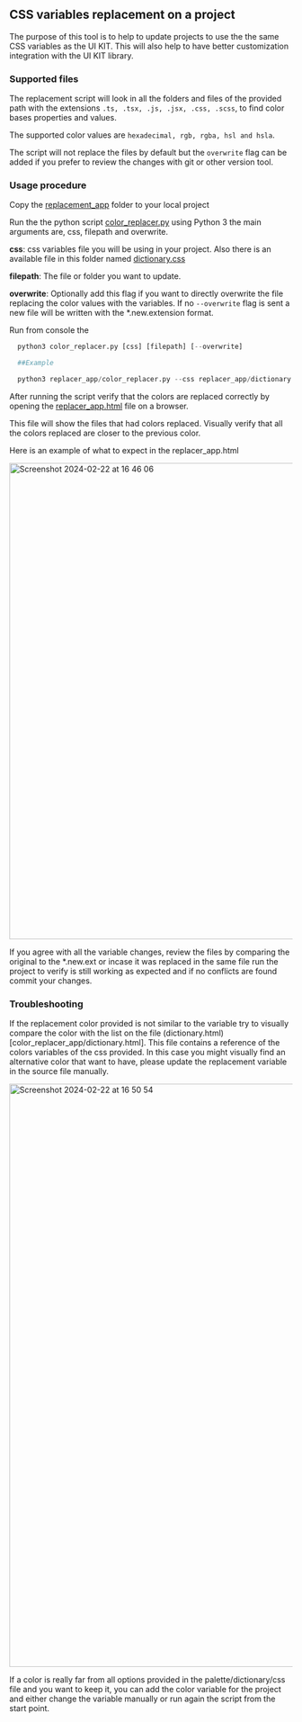 ## CSS variables replacement on a project

The purpose of this tool is to help to update projects to use the the same CSS variables as the UI KIT. This will also help to have better customization integration with the UI KIT library.

### Supported files

  The replacement script will look in all the folders and files of the provided path with the extensions `.ts, .tsx, .js, .jsx, .css, .scss`, to find color bases properties and values.

  The supported color values are `hexadecimal, rgb, rgba, hsl and hsla`.

  The script will not replace the files by default but the `overwrite` flag can be added if you prefer to review the changes with git or other version tool.

### Usage procedure

Copy the [replacement_app](color_replacer_app) folder to your local project

Run the the python script [color_replacer.py](color_replacer_app/color_replacer.py) using Python 3 the main arguments are, css, filepath and overwrite.

**css**: css variables file you will be using in your project. Also there is an available file in this folder named [dictionary.css](color_replacer_app/dictionary.css)

**filepath**: The file or folder you want to update.

**overwrite**: Optionally add this flag if you want to directly overwrite the file replacing the color values with the variables. If no `--overwrite` flag is sent a new file will be written with the *.new.extension format.

Run from console the
```python
  python3 color_replacer.py [css] [filepath] [--overwrite]

  ##Example

  python3 replacer_app/color_replacer.py --css replacer_app/dictionary.css --path src/
```

After running the script verify that the colors are replaced correctly by opening the [replacer_app.html](color_replacer_app/replacer_app.html) file on a browser.

This file will show the files that had colors replaced.
Visually verify that all the colors replaced are closer to the previous color.


Here is an example of what to expect in the replacer_app.html

<img width="847" alt="Screenshot 2024-02-22 at 16 46 06" src="https://github.com/future-standard/scorer-ui-kit/assets/10409078/e6a63d03-f2d8-46b5-aa6a-60f5e312bb6d">


If you agree with all the variable changes, review the files by comparing the original to the *.new.ext or incase it was replaced in the same file run the project to verify is still working as expected and if no conflicts are found commit your changes.

### Troubleshooting

If the replacement color provided is not similar to the variable try to visually compare the color with the list on the file (dictionary.html)[color_replacer_app/dictionary.html]. This file contains a reference of the colors variables of the css provided. In this case you might visually find an alternative color that want to have, please update the replacement variable in the source file manually.

<img width="1037" alt="Screenshot 2024-02-22 at 16 50 54" src="https://github.com/future-standard/scorer-ui-kit/assets/10409078/503ecf3b-4be4-4f31-9850-1d902a82f911">


If a color is really far from all options provided in the palette/dictionary/css file and you want to keep it, you can add the color variable for the project and either change the variable manually or run again the script from the start point.
